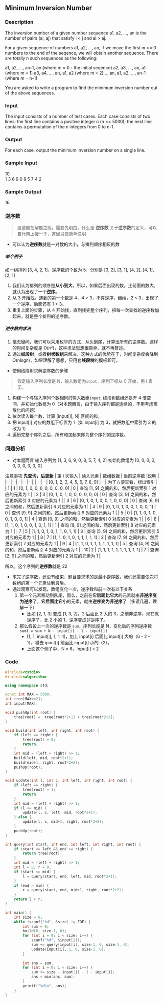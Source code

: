 ## Minimum Inversion Number

### Description
The inversion number of a given number sequence a1, a2, ..., an is the number of pairs (ai, aj) that satisfy i < j and ai > aj. 

For a given sequence of numbers a1, a2, ..., an, if we move the first m >= 0 numbers to the end of the seqence, we will obtain another sequence. There are totally n such sequences as the following: 

a1, a2, ..., an-1, an (where m = 0 - the initial seqence) 
a2, a3, ..., an, a1 (where m = 1) 
a3, a4, ..., an, a1, a2 (where m = 2) 
... 
an, a1, a2, ..., an-1 (where m = n-1) 

You are asked to write a program to find the minimum inversion number out of the above sequences. 

### Input
The input consists of a number of test cases. Each case consists of two lines: the first line contains a positive integer n (n <= 5000); the next line contains a permutation of the n integers from 0 to n-1. 

### Output
For each case, output the minimum inversion number on a single line. 

### Sample Input
10  
1 3 6 9 0 8 5 7 4 2  

### Sample Output
16


### 逆序数
> 这道题在解题之前，需要先明白，什么是 **逆序数**
> 关于**逆序数**的定义，可以自行网上搜一下，这里只做简单说明

* 可以认为**逆序数**就是一对数的大小，与排列顺序相反的数  

##### 举个例子
如一组排列 [3, 4, 2, 1]，逆序数的个数为 5，分别是 [3, 2], [3, 1], [4, 2], [4, 1], [2, 1]
1. 我们认为排列的顺序是**从小到大**，所以，如果后面出现的数，比前面的数大，就认为出现了一个**逆序**。
1. 从 3 开始找，遇到的第一个数是 4，4 > 3，不算逆序，继续，2 < 3，出现了一个逆序，后面还有 1 < 3。
1. 重复上面的步骤，从 4 开始找，直到找完整个序列，把每一次查找的逆序数加起来，就是整个排列的逆序数。 

##### 逆序数的求法
1. 毫无疑问，我们可以采用枚举的方式，从头到尾，计算出所有的逆序数。这样的时间复杂度是 O(n²)，这种求法思想很简单，就不再赘述。
1. 通过**线段树**，或者**树状数组**来解决，这种方式的优势在于，时间复杂度会降到 O(nlogn)，如果理解了思想，只用套**线段树**的模板即可。

* 使用线段树求解逆序数的步骤
> 假定输入序列长度是 N，输入数组为`input`，序列下标从 0 开始，用 i 表示。
1. 构建一个与输入序列个数相同的输入数组`input`, 线段树数组还是开 4 倍空间，并初始化数组为 0（对本题而言，由于输入序列都是连续的，不用考虑离散化的问题）
1. 依次读入每个数，计算 [input[i], N] 区间的和。
1. 把 input[i] 对应的数组下标置为 1（如 input[i] 为 3，就把数组中索引为 3 的改为 1）
1. 遍历完整个序列之后，所有和加起来即为整个序列的逆序数。

### 问题分析
* 对本题而言
输入序列为 [1, 3, 6, 9, 0, 8, 5, 7, 4, 2]
初始化数组为 [0, 0, 0, 0, 0, 0, 0, 0, 0, 0]

注意事项 **先查询，后更新**
| 第 i 次输入 | 读入元素 | 数组数据 | 当前逆序数 |说明 |
|--|--|--|--|--|
| - | - | [0, 1, 2, 3, 4, 5, 6, 7, 8, 9] | - | 为了方便查看，标出索引  |
| 1 | 1 | [0, 1, 0, 0, 0, 0, 0, 0, 0, 0] | 0 | 查询 [1, 9] 之间的和，然后更新索引 1 对应的元素为 1 |
| 2 | 3 | [0, 1, 0, 1, 0, 0, 0, 0, 0, 0] | 0 | 查询 [3, 9] 之间的和，然后更新索引 3 对应的元素为 1 |
| 3 | 6 | [0, 1, 0, 1, 0, 0, 1, 0, 0, 0] | 0 | 查询 [6, 9] 之间的和，然后更新索引 6 对应的元素为 1 |
| 4 | 9 | [0, 1, 0, 1, 0, 0, 1, 0, 0, 1] | 0 | 查询 [9, 9] 之间的和，然后更新索引 9 对应的元素为 1 |
| 5 | 0 | [1, 1, 0, 1, 0, 0, 1, 0, 0, 1] | 4 | 查询 [0, 9] 之间的和，然后更新索引 0 对应的元素为 1 |
| 6 | 8 | [1, 1, 0, 1, 0, 0, 1, 0, 1, 1] | 1 | 查询 [8, 9] 之间的和，然后更新索引 8 对应的元素为 1 |
| 7 | 5 | [1, 1, 0, 1, 0, 1, 1, 0, 1, 1] | 3 | 查询 [5, 9] 之间的和，然后更新索引 5 对应的元素为 1 |
| 8 | 7 | [1, 1, 0, 1, 0, 1, 1, 1, 1, 1] | 2 | 查询 [7, 9] 之间的和，然后更新索引 7 对应的元素为 1 |
| 9 | 4 | [1, 1, 0, 1, 1, 1, 1, 1, 1, 1] | 5 | 查询 [4, 9] 之间的和，然后更新索引 4 对应的元素为 1 |
| 10| 2 | [1, 1, 1, 1, 1, 1, 1, 1, 1, 1] | 7 | 查询 [2, 9] 之间的和，然后更新索引 2 对应的元素为 1 |

所以，这个序列的**逆序数**就是 22

* 求完了逆序数，还没有结束，题目要求求的是最小逆序数，我们还需要依次将数组的第一个元素放到最后。
* 通过观察可以发现，数组变化一次，逆序数和前一次有以下关系
    1. 第一个元素移动到队尾，那么，之前在**它后面比它大**的元素就由**非逆序变为逆序**了，**它后面比它小**的元素，就由**逆序变为非逆序**了（多读几遍，理解一下）
        * 比如 [2, 1, 3] 变成 [1, 3, 2]，2 后面比 2 大的 3，之前非逆序，现在就逆序了，比 2 小的 1，逆序变成非逆序了。
    1. 那么假设上一次的逆序数是 `sum`，序列长度是 N，变化后的序列逆序数 `sum1 = sum + N - input[i] - 1 - input[i]`
        * [1, 1, input[i], 1, 1, 1]，加上 input[i] 后面比 input[i] 大的（6 - 2 - 1），减去 ipnut[i] 前面比 input[i] 小的（2）。
        * 上面这个例子中，N = 6，input[i] = 2


### Code
```cpp
#include<cstdio>
#include<algorithm>

using namespace std;

const int MAX = 5000;
int tree[MAX<<2];
int input[MAX];

void pushUp(int root) {
    tree[root] =  tree[root*2+1] + tree[root*2+2];
}

void build(int left, int right, int root) {
    if (left == right) {
        tree[root] = 0;
        return;
    }
    int mid = (left + right) >> 1;
    build(left, mid, root*2+1);
    build(mid+1, right, root*2+2);
    pushUp(root);
}

void update(int l, int c, int left, int right, int root) {
    if (left == right) {
        tree[root] = 1;
        return;
    }
    int mid = (left + right) >> 1;
    if (l <= mid) {
        update(l, c, left, mid, root*2+1);
    } else {
        update(l, c, mid+1, right, root*2+2);
    }
    pushUp(root);
}

int query(int start, int end, int left, int right, int root) {
    if (start <= left && end >= right) {
        return tree[root];
    }
    int mid = (left + right) >> 1;
    int l = 0, r = 0;
    if (start <= mid) {
        l = query(start, end, left, mid, root*2+1);
    }
    if (end > mid) {
        r = query(start, end, mid+1, right, root*2+2);
    }
    return l + r;
}

int main() {
    int size = 0;
    while (scanf("%d", &size) != EOF) {
        int sum = 0;
        build(0, size-1, 0);
        for (int i = 0; i < size; i++) {
            scanf("%d", &input[i]);
            sum += query(input[i], size-1, 0, size-1, 0);
            update(input[i], 1, 0, size-1, 0);
        }
    
        int ans = sum;
        for (int i = 0; i < size; i++) {
            sum += size - input[i] - 1 - input[i];
            ans = min(ans, sum);
        }
        printf("%d\n", ans);
    }
}
```
